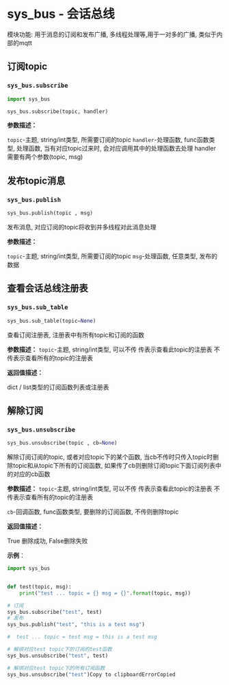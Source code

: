 # sys_bus - 会话总线

模块功能: 用于消息的订阅和发布广播, 多线程处理等,用于一对多的广播, 类似于内部的mqtt



## 订阅topic

### `sys_bus.subscribe`

```python
import sys_bus

sys_bus.subscribe(topic, handler)
```

**参数描述：**

`topic`-主题,  string/int类型, 所需要订阅的topic 
`handler`-处理函数,  func函数类型,   处理函数, 当有对应topic过来时, 会对应调用其中的处理函数去处理 handler 需要有两个参数(topic, msg) 



## 发布topic消息

### `sys_bus.publish`

```python
sys_bus.publish(topic , msg)
```

发布消息, 对应订阅的topic将收到并多线程对此消息处理

**参数描述：**

`topic`-主题,  string/int类型, 所需要订阅的topic 
`msg`-处理函数,  任意类型,  发布的数据





## 查看会话总线注册表

### `sys_bus.sub_table`

```python
sys_bus.sub_table(topic=None)
```

查看订阅注册表, 注册表中有所有topic和订阅的函数

**参数描述：**
`topic`-主题,  string/int类型, 可以不传 传表示查看此topic的注册表 不传表示查看所有的topic的注册表

**返回值描述：**

dict / list类型的订阅函数列表或注册表



## 解除订阅

### `sys_bus.unsubscribe`

```python
sys_bus.unsubscribe(topic , cb=None)
```

解除订阅订阅的topic, 或者对应topic下的某个函数, 当cb不传时只传入topic时删除topic和从topic下所有的订阅函数, 如果传了cb则删除订阅topic下面订阅列表中的对应的cb函数



**参数描述：**
`topic`-主题,  string/int类型, 可以不传 传表示查看此topic的注册表 不传表示查看所有的topic的注册表

`cb`-回调函数,  func函数类型, 要删除的订阅函数, 不传则删除topic

**返回值描述：**

True 删除成功, False删除失败



**示例**：

```python
import sys_bus


def test(topic, msg):
    print("test ... topic = {} msg = {}".format(topic, msg))

# 订阅
sys_bus.subscribe("test", test)
# 发布
sys_bus.publish("test", "this is a test msg")

#  test ... topic = test msg = this is a test msg

# 解绑对应test topic下的订阅的test函数
sys_bus.unsubscribe("test", test)

# 解绑对应test topic下的所有订阅函数
sys_bus.unsubscribe("test")Copy to clipboardErrorCopied
```